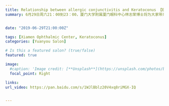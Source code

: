 ```yaml
---
title: Relationship between allergic conjunctivitis and Keratoconus 【Edition 58】
summary: 6月29日周六21：00到23：00，厦门大学附属厦门眼科中心林志荣博士将为大家带来线上公众科普讲座。


date: "2019-06-29T21:00:00Z"

tags: [Xiamen Ophthalmic Center, Keratoconus]
categories: [Yuanyou Salon]

# Is this a featured salon? (true/false)
featured: true

image:
  #caption: 'Image credit: [**Unsplash**](https://unsplash.com/photos/bzdhc5b3Bxs)'
  focal_point: Right

links:
url_video: https://pan.baidu.com/s/1WJlBblz20V4xq8riMGX-IQ


---
```

